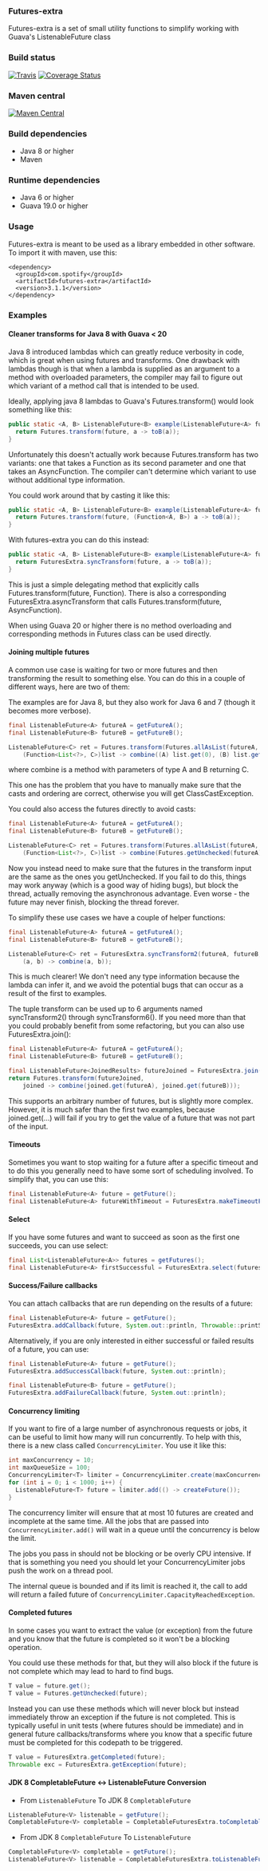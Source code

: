 ### Futures-extra

Futures-extra is a set of small utility functions to simplify working with
Guava's ListenableFuture class

### Build status

[![Travis](https://api.travis-ci.org/spotify/futures-extra.svg?branch=master)](https://travis-ci.org/spotify/futures-extra)
[![Coverage Status](http://img.shields.io/coveralls/spotify/futures-extra/master.svg)](https://coveralls.io/r/spotify/futures-extra?branch=master)

### Maven central

[![Maven Central](https://maven-badges.herokuapp.com/maven-central/com.spotify/futures-extra/badge.svg)](https://maven-badges.herokuapp.com/maven-central/com.spotify/futures-extra)

### Build dependencies
* Java 8 or higher
* Maven

### Runtime dependencies
* Java 6 or higher
* Guava 19.0 or higher

### Usage

Futures-extra is meant to be used as a library embedded in other software.
To import it with maven, use this:

    <dependency>
      <groupId>com.spotify</groupId>
      <artifactId>futures-extra</artifactId>
      <version>3.1.1</version>
    </dependency>

### Examples

#### Cleaner transforms for Java 8 with Guava < 20
Java 8 introduced lambdas which can greatly reduce verbosity in code, which is
great when using futures and transforms. One drawback with lambdas though is
that when a lambda is supplied as an argument to a method with overloaded
parameters, the compiler may fail to figure out which variant of a method call
that is intended to be used.

Ideally, applying java 8 lambdas to Guava's Futures.transform() would look
something like this:
```java
public static <A, B> ListenableFuture<B> example(ListenableFuture<A> future) {
  return Futures.transform(future, a -> toB(a));
}
```

Unfortunately this doesn't actually work because Futures.transform has
two variants: one that takes a Function as its second parameter and one that
takes an AsyncFunction. The compiler can't determine which variant to use
without additional type information.

You could work around that by casting it like this:
```java
public static <A, B> ListenableFuture<B> example(ListenableFuture<A> future) {
  return Futures.transform(future, (Function<A, B>) a -> toB(a));
}
```

With futures-extra you can do this instead:
```java
public static <A, B> ListenableFuture<B> example(ListenableFuture<A> future) {
  return FuturesExtra.syncTransform(future, a -> toB(a));
}
```

This is just a simple delegating method that explicitly calls
Futures.transform(future, Function). There is also a corresponding
FuturesExtra.asyncTransform that calls Futures.transform(future, AsyncFunction).

When using Guava 20 or higher there is no method overloading and corresponding
methods in Futures class can be used directly.

#### Joining multiple futures

A common use case is waiting for two or more futures and then transforming the
result to something else. You can do this in a couple of different ways, here
are two of them:

The examples are for Java 8, but they also work for Java 6 and 7 (though it
becomes more verbose).

```java
final ListenableFuture<A> futureA = getFutureA();
final ListenableFuture<B> futureB = getFutureB();

ListenableFuture<C> ret = Futures.transform(Futures.allAsList(futureA, futureB),
    (Function<List<?>, C>)list -> combine((A) list.get(0), (B) list.get(1));
```
where combine is a method with parameters of type A and B returning C.

This one has the problem that you have to manually make sure that the casts and
ordering are correct, otherwise you will get ClassCastException.

You could also access the futures directly to avoid casts:
```java
final ListenableFuture<A> futureA = getFutureA();
final ListenableFuture<B> futureB = getFutureB();

ListenableFuture<C> ret = Futures.transform(Futures.allAsList(futureA, futureB),
    (Function<List<?>, C>)list -> combine(Futures.getUnchecked(futureA), Futures.getUnchecked(futureB));
```
Now you instead need to make sure that the futures in the transform input are
the same as the ones you getUnchecked. If you fail to do this, things may work
anyway (which is a good way of hiding bugs), but block the thread, actually
removing the asynchronous advantage. Even worse - the future may never finish,
blocking the thread forever.

To simplify these use cases we have a couple of helper functions:
```java
final ListenableFuture<A> futureA = getFutureA();
final ListenableFuture<B> futureB = getFutureB();

ListenableFuture<C> ret = FuturesExtra.syncTransform2(futureA, futureB,
    (a, b) -> combine(a, b));
```

This is much clearer! We don't need any type information because the lambda can
infer it, and we avoid the potential bugs that can occur as a result of the
first to examples.

The tuple transform can be used up to 6 arguments named syncTransform2() through
syncTransform6(). If you need more than that you could probably benefit from
some refactoring, but you can also use FuturesExtra.join():

```java
final ListenableFuture<A> futureA = getFutureA();
final ListenableFuture<B> futureB = getFutureB();

final ListenableFuture<JoinedResults> futureJoined = FuturesExtra.join(futureA, futureB);
return Futures.transform(futureJoined,
    joined -> combine(joined.get(futureA), joined.get(futureB)));
```

This supports an arbitrary number of futures, but is slightly more complex.
However, it is much safer than the first two examples, because joined.get(...)
will fail if you try to get the value of a future that was not part of the
input.

#### Timeouts

Sometimes you want to stop waiting for a future after a specific timeout and to
do this you generally need to have some sort of scheduling involved. To simplify
that, you can use this:
```java
final ListenableFuture<A> future = getFuture();
final ListenableFuture<A> futureWithTimeout = FuturesExtra.makeTimeoutFuture(scheduledExecutor, future, 100, TimeUnit.MILLISECONDS);
```

#### Select

If you have some futures and want to succeed as soon as the first one succeeds,
you can use select:
```java
final List<ListenableFuture<A>> futures = getFutures();
final ListenableFuture<A> firstSuccessful = FuturesExtra.select(futures);
```

#### Success/Failure callbacks

You can attach callbacks that are run depending on the results of a future:
```java
final ListenableFuture<A> future = getFuture();
FuturesExtra.addCallback(future, System.out::println, Throwable::printStackTrace);
```


Alternatively, if you are only interested in either successful or failed 
results of a future, you can use:
```java
final ListenableFuture<A> future = getFuture();
FuturesExtra.addSuccessCallback(future, System.out::println);
```

```java
final ListenableFuture<B> future = getFuture();
FuturesExtra.addFailureCallback(future, System.out::println);
```

#### Concurrency limiting

If you want to fire of a large number of asynchronous requests or jobs,
it can be useful to limit how many will run concurrently.
To help with this, there is a new class called `ConcurrencyLimiter`.
You use it like this:

```java
int maxConcurrency = 10;
int maxQueueSize = 100;
ConcurrencyLimiter<T> limiter = ConcurrencyLimiter.create(maxConcurrency, maxQueueSize);
for (int i = 0; i < 1000; i++) {
  ListenableFuture<T> future = limiter.add(() -> createFuture());
}
```
The concurrency limiter will ensure that at most 10 futures are created and
incomplete at the same time. All the jobs that are passed into
`ConcurrencyLimiter.add()` will wait in a queue until the concurrency is below
the limit.

The jobs you pass in should not be blocking or be overly CPU intensive.
If that is something you need you should let your ConcurrencyLimiter jobs push
the work on a thread pool.

The internal queue is bounded and if its limit is reached it, the call to add will return
a failed future of `ConcurrencyLimiter.CapacityReachedException`.

#### Completed futures

In some cases you want to extract the value (or exception) from the future and you know that
the future is completed so it won't be a blocking operation.

You could use these methods for that, but they will also block if the future is not complete which may lead to
hard to find bugs.
```java
T value = future.get();
T value = Futures.getUnchecked(future);
```

Instead you can use these methods which will never block but instead immediately
throw an exception if the future is not completed. This is typically useful in unit tests
(where futures should be immediate) and in general future callbacks/transforms where you know that a
specific future must be completed for this codepath to be triggered.
```java
T value = FuturesExtra.getCompleted(future);
Throwable exc = FuturesExtra.getException(future);
```

#### JDK 8 CompletableFuture <-> ListenableFuture Conversion

* From `ListenableFuture` To JDK 8 `CompletableFuture`

```java
ListenableFuture<V> listenable = getFuture();
CompletableFuture<V> completable = CompletableFuturesExtra.toCompletableFuture(listenable);
```

* From JDK 8 `CompletableFuture` To `ListenableFuture`

```java
CompletableFuture<V> completable = getFuture();
ListenableFuture<V> listenable = CompletableFuturesExtra.toListenableFuture(completable);
```
